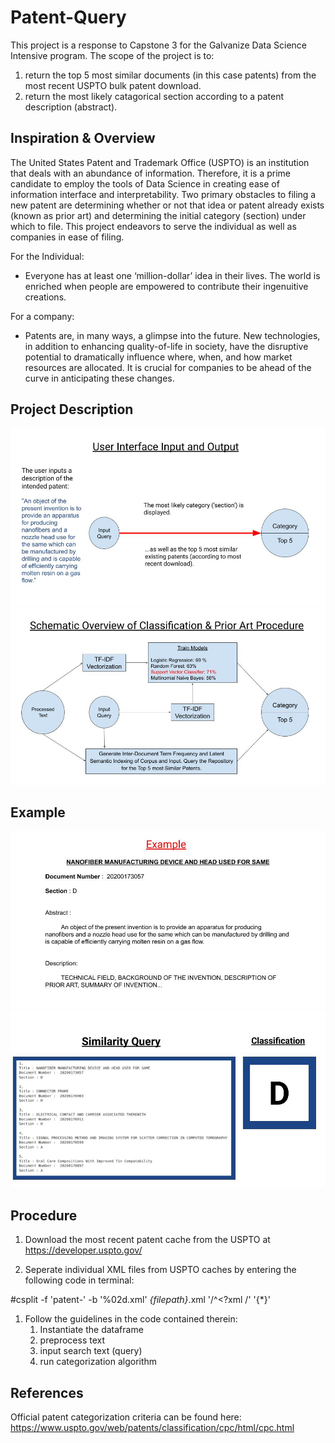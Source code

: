 # Patent-Query
This project is a response to Capstone 3 for the Galvanize Data Science Intensive program. The scope of the project is to: 
1. return the top 5 most similar documents (in this case patents) from the most recent USPTO bulk patent download.
2. return the most likely catagorical section according to a patent description (abstract).

## Inspiration & Overview 
The United States Patent and Trademark Office (USPTO) is an institution that deals with an abundance of information. Therefore, it is a prime candidate to employ the tools of Data Science in creating ease of information interface and interpretability. Two primary obstacles to filing a new patent are determining whether or not that idea or patent already exists (known as prior art) and determining the initial category (section) under which to file. This project endeavors to serve the individual as well as companies in ease of filing. 

For the Individual:
- Everyone has at least one ‘million-dollar’ idea in their lives. The world is enriched when people are empowered to contribute their ingenuitive creations.  

For a company:
 - Patents are, in many ways, a glimpse into the future. New technologies, in addition to enhancing quality-of-life in society, have the disruptive potential to dramatically influence where, when, and how market resources are allocated. It is crucial for companies to be ahead of the curve in anticipating these changes. 

## Project Description

![](img/overview.jpg)
![](img/scheme.jpg)


## Example

![](img/example.jpg)
![](img/output.jpg)

 ## Procedure
 1. Download the most recent patent cache from the USPTO at https://developer.uspto.gov/
 
 1. Seperate individual XML files from USPTO caches by entering the following code in terminal:
 
 #csplit -f 'patent-' -b '%02d.xml' *{filepath}*.xml '/^<?xml /' '{*}'

1. Follow the guidelines in the code contained therein:
   1. Instantiate the dataframe
   1. preprocess text
   1. input search text (query)
   1. run categorization algorithm 

## References
Official patent categorization criteria can be found here: https://www.uspto.gov/web/patents/classification/cpc/html/cpc.html
